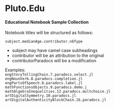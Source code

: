 # Pluto.Edu
#### Educational Notebook Sample Collection

Notebook titles will be structured as follows:  

`subject.medianAge.contributor.nbType`

-  subject may have camel case subheadings  
-  contributor will be an attribution to the original  
-  contributorParadocs will be a modification  

 Examples:  
`engStoryTellingChain.7.paradocs.select.jl`  
`engNounVerb.8.paradocs.completion.jl`  
`engPartsOfSpeech.8.paradocs.label.jl`  
`mathFunctionsObjects.9.paradocs.demo.j`  
`mathAlgebraInequalities.12.paradocs.multchoice.jl`  
`artDigitalSymmetry.10.paradocs.jl`  
`artDigitalAuthenticityBlockChain.16.paradocs.jl`  
